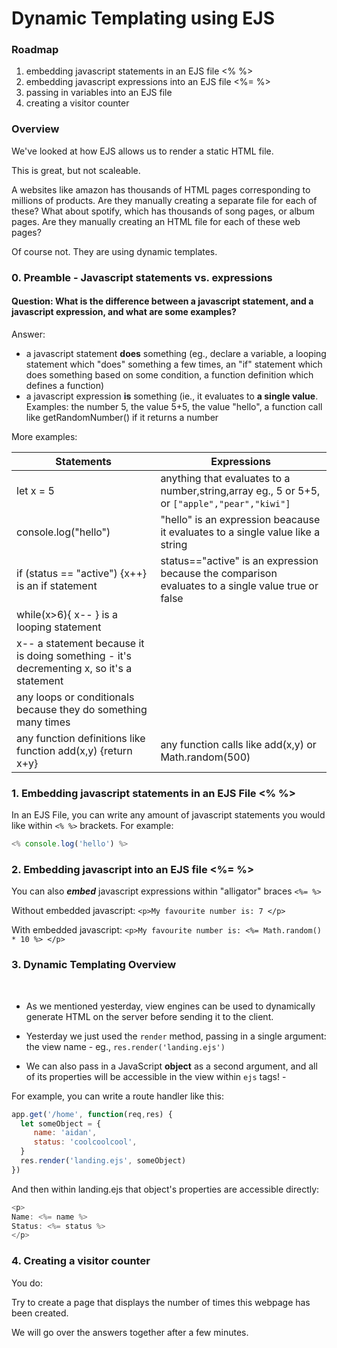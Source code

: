 # Dynamic Templating using EJS

### Roadmap
1. embedding javascript statements in an EJS file <% %>
2. embedding javascript expressions into an EJS file <%= %>
3. passing in variables into an EJS file
4. creating a visitor counter

### Overview

We've looked at how EJS allows us to render a static HTML file.

This is great, but not scaleable.

A websites like amazon has thousands of HTML pages corresponding to millions of products. Are they manually creating a separate file for each of these?
What about spotify, which has thousands of song pages, or album pages. Are they manually creating an HTML file for each of these web pages?

Of course not. They are using dynamic templates.

### 0. Preamble - Javascript statements vs. expressions

#### Question: What is the difference between a javascript statement, and a javascript expression, and what are some examples?

Answer: 
- a javascript statement <strong>does</strong> something (eg., declare a variable, a looping statement which "does" something a few times, an "if" statement which does something based on some condition, a function definition which defines a function)
- a javascript expression <strong>is</strong> something (ie., it evaluates to <strong>a single value</strong>. Examples: the number 5, the value 5+5, the value "hello", a function call like getRandomNumber() if it returns a number

More examples:

|Statements|Expressions|
|----------|-----------|
|let x = 5|anything that evaluates to a number,string,array eg., 5 or 5+5, or `["apple","pear","kiwi"]`|
|console.log("hello")|"hello" is an expression beacause it evaluates to a single value like a string|
|if (status == "active") {x++} is an if statement|status=="active" is an expression because the comparison evaluates to a single value true or false|
|while(x>6){ x-- } is a looping statement||
|x-- a statement because it is doing something - it's decrementing x, so it's a statement||
|any loops or conditionals because they do something many times||
|any function definitions like function add(x,y) {return x+y}|any function calls like add(x,y) or Math.random(500)|


### 1. Embedding javascript statements in an EJS File <% %>

In an EJS File, you can write any amount of javascript statements you would like within `<% %>` brackets.
For example:

```js
<% console.log('hello') %>
```

### 2. Embedding javascript into an EJS file <%= %>

You can also <strong><em>embed</em></strong> javascript expressions within "alligator" braces `<%= %>`

Without embedded javascript:
`<p>My favourite number is: 7 </p>`

With embedded javascript:
`<p>My favourite number is: <%= Math.random() * 10 %> </p>`

### 3. Dynamic Templating Overview
<br>

- As we mentioned yesterday, view engines can be used to dynamically generate HTML on the server before sending it to the client.

- Yesterday we just used the `render` method, passing in a single argument: the view name - eg., `res.render('landing.ejs')`

- We can also pass in a JavaScript **object** as a second argument, and all of its properties will be accessible in the view within `ejs` tags! - 

For example, you can write a route handler like this:

```js
app.get('/home', function(req,res) {
  let someObject = {
     name: 'aidan',
     status: 'coolcoolcool',
  }
  res.render('landing.ejs', someObject)
})
```


And then within landing.ejs that object's properties are accessible directly:
```js
<p>
Name: <%= name %>
Status: <%= status %>
</p>
```



### 4. Creating a visitor counter

You do: 

Try to create a page that displays the number of times this webpage has been created.

We will go over the answers together after a few minutes.

